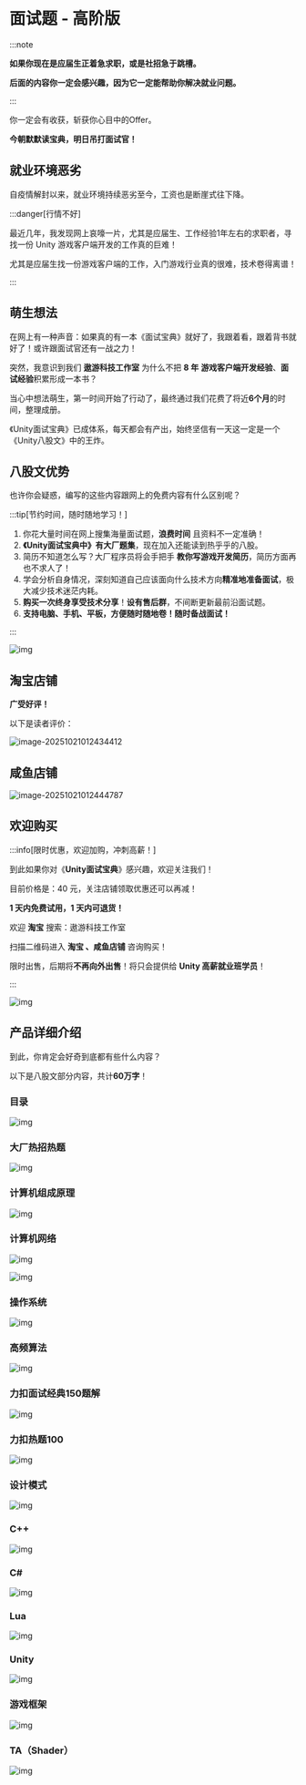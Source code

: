 # 面试题 - 高阶版

:::note

**如果你现在是应届生正着急求职，或是社招急于跳槽。**

**后面的内容你一定会感兴趣，因为它一定能帮助你解决就业问题。**

:::

你一定会有收获，斩获你心目中的Offer。

**今朝默默读宝典，明日吊打面试官！**



## 就业环境恶劣

自疫情解封以来，就业环境持续恶劣至今，工资也是断崖式往下降。

:::danger[行情不好]

最近几年，我发现网上哀嚎一片，尤其是应届生、工作经验1年左右的求职者，寻找一份 Unity 游戏客户端开发的工作真的巨难！

尤其是应届生找一份游戏客户端的工作，入门游戏行业真的很难，技术卷得离谱！

:::

## 萌生想法

在网上有一种声音：如果真的有一本《面试宝典》就好了，我跟着看，跟着背书就好了！或许跟面试官还有一战之力！

突然，我意识到我们 **遨游科技工作室** 为什么不把 **8 年** **游戏客户端开发经验**、**面试经验**积累形成一本书？



当心中想法萌生，第一时间开始了行动了，最终通过我们花费了将近**6个月**的时间，整理成册。

《Unity面试宝典》已成体系，每天都会有产出，始终坚信有一天这一定是一个《Unity八股文》中的王炸。

## 八股文优势

也许你会疑惑，编写的这些内容跟网上的免费内容有什么区别呢？

:::tip[节约时间，随时随地学习！]

1. 你花大量时间在网上搜集海量面试题，**浪费时间** 且资料不一定准确！
2. **《Unity面试宝典中》有大厂题集**，现在加入还能读到热乎乎的八股。
3. 简历不知道怎么写？大厂程序员将会手把手 **教你写游戏开发简历**，简历方面再也不求人了！
4. 学会分析自身情况，深刻知道自己应该面向什么技术方向**精准地准备面试**，极大减少技术迷茫内耗。
5. **购买一次终身享受技术分享**！**设有售后群**，不间断更新最前沿面试题。
6. **支持电脑、手机、平板，方便随时随地卷！随时备战面试！**

:::

![img](assets/1760943521380-d60f31d0-571d-4c56-bac5-39ad5383a5ef.png)

## 淘宝店铺

**广受好评！**

以下是读者评价：

![image-20251021012434412](assets/image-20251021012434412.png)

## 咸鱼店铺

![image-20251021012444787](assets/image-20251021012444787.png)

## 欢迎购买

:::info[限时优惠，欢迎加购，冲刺高薪！]

到此如果你对《**Unity面试宝典**》感兴趣，欢迎关注我们！

目前价格是：40 元，关注店铺领取优惠还可以再减！

**1 天内免费试用，1 天内可退货！**

欢迎 **淘宝** 搜索：遨游科技工作室

扫描二维码进入 **淘宝 、咸鱼店铺** 咨询购买！

限时出售，后期将**不再向外出售**！将只会提供给 **Unity 高薪就业班学员**！

:::



![img](assets/1760940601161-c795673e-1f84-432d-a602-b0c1bff18e91.png)

## 产品详细介绍

到此，你肯定会好奇到底都有些什么内容？

以下是八股文部分内容，共计**60万字**！

### 目录

![img](assets/1724832947549-da5629b9-ae47-4a11-af86-9bf47e6dbf00-1760981140682-3.png)

### 大厂热招热题

![img](assets/1724832950082-cea6b7ac-f4a1-4ab9-aa9b-899da04f84d1-1760981288472-51.png)

### 计算机组成原理

![img](assets/1724832947530-737d1733-38ef-48c2-8027-3ef5733a26b3-1760981249423-11.png)

### 计算机网络

![img](assets/1724832947632-15c78e44-732e-48c3-a6e6-e51dedcec10c-1760981254085-14.png)

![img](assets/1724832947677-c639c6cb-4021-4752-8e08-f6f35a0735ab-1760981257022-17.png)

### 操作系统

![img](assets/1724832948369-3a0abf01-aacf-4b80-8203-e77d805e41c8.png)

### 高频算法

![img](assets/1724832948820-70a0c382-a722-4788-862f-bfe64d638f8b.png)

### 力扣面试经典150题解

![img](assets/1724832948913-8b7c5bda-4953-4ddc-bcaf-cac4240da984-1760981264125-24.png)

### 力扣热题100

![img](assets/1724832949127-29938fc2-afca-4b5a-bc80-2505c4a31bbd-1760981266611-27.png)

### 设计模式

![img](assets/1724832949120-ed2d08e1-37f9-40f5-b80f-9a038bd75207-1760981270677-30.png)

### C++

![img](assets/1724832949151-382594f3-7d3b-41ca-bc2b-fa3ee76ad553-1760981273197-33.png)

### C#

![img](assets/1724832949442-adb7c500-a3c2-4d63-86ea-a57eec1ddad7-1760981275833-36.png)

### Lua

![img](assets/1724832949597-f40335da-0b76-42b9-b188-759a5e6a9c42-1760981278802-39.png)

### Unity

![img](assets/1724832949734-8a240e18-f7b5-472c-b1c1-8c4ac6622ff0-1760981281204-42.png)

### 游戏框架

![img](assets/1724832949769-4a7bc48a-6beb-4bd4-80bb-a7f664313797-1760981283720-45.png)

### TA（Shader）

![img](assets/1724832949763-85652e2b-5c39-422c-8f53-43c1a1346d1a-1760981286280-48.png)
